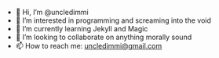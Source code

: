- 👋 Hi, I’m @uncledimmi
- 👀 I’m interested in programming and screaming into the void
- 🌱 I’m currently learning Jekyll and Magic
- 💞️ I’m looking to collaborate on anything morally sound
- 📫 How to reach me: uncledimmi@gmail.com

<!---
uncledimmi/uncledimmi is a ✨ special ✨ repository because its `README.md` (this file) appears on your GitHub profile.
You can click the Preview link to take a look at your changes.
--->
